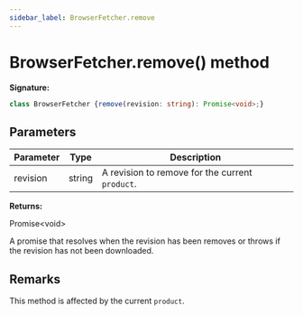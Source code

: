 ```yaml
---
sidebar_label: BrowserFetcher.remove
---
```

# BrowserFetcher.remove() method

**Signature:**

```typescript
class BrowserFetcher {remove(revision: string): Promise<void>;}
```

## Parameters

|  Parameter | Type | Description |
|  --- | --- | --- |
|  revision | string | A revision to remove for the current <code>product</code>. |

**Returns:**

Promise&lt;void&gt;

A promise that resolves when the revision has been removes or throws if the revision has not been downloaded.

## Remarks

This method is affected by the current `product`.

